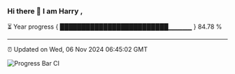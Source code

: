 ### Hi there 👋 I am Harry , 

⏳ Year progress { █████████████████████████▁▁▁▁▁ } 84.78 %

---

⏰ Updated on Wed, 06 Nov 2024 06:45:02 GMT

![Progress Bar CI](https://github.com/duykhang68/duykhang68/workflows/Progress%20Bar%20CI/badge.svg)
